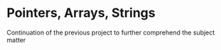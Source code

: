 # Pointers, Arrays, Strings
Continuation of the previous project to further comprehend the subject matter
